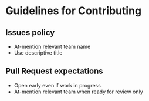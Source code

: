 # Guidelines for Contributing

## Issues policy
- At-mention relevant team name
- Use descriptive title

## Pull Request expectations
- Open early even if work in progress
- At-mention relevant team when ready for review only
